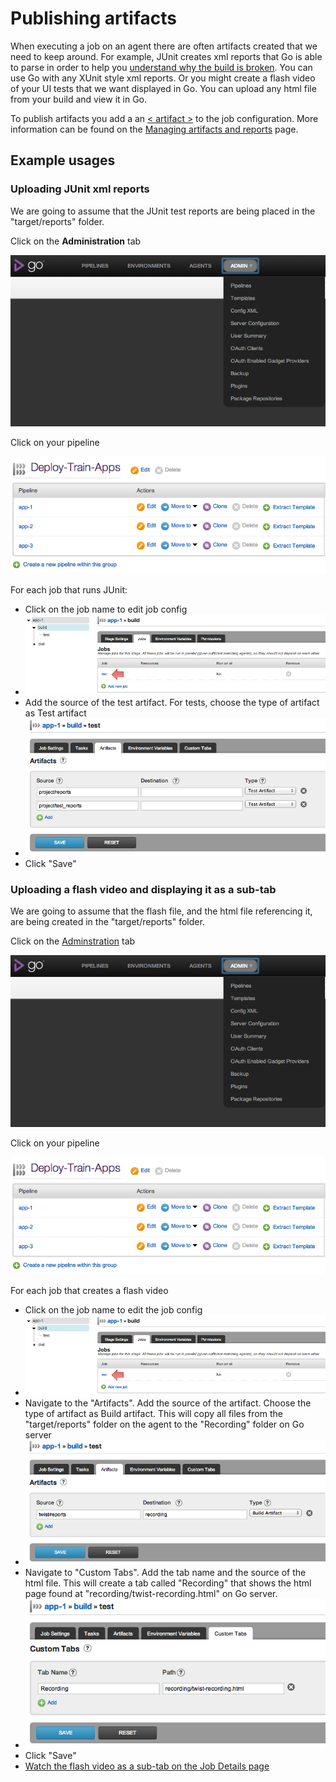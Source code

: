 # Publishing artifacts

When executing a job on an agent there are often artifacts created that we need to keep around. For example, JUnit creates xml reports that Go is able to parse in order to help you [understand why the build is broken](../faq/dev_understand_why_build_broken.md). You can use Go with any XUnit style xml reports. Or you might create a flash video of your UI tests that we want displayed in Go. You can upload any html file from your build and view it in Go.

To publish artifacts you add a an [< artifact >](configuration_reference.md#artifact) to the job configuration. More information can be found on the [Managing artifacts and reports](managing_artifacts_and_reports.md) page.

## Example usages

### Uploading JUnit xml reports

We are going to assume that the JUnit test reports are being placed in the "target/reports" folder.

Click on the **Administration** tab

![](../resources/images/topnav_admin.png)

Click on your pipeline

![](../resources/images/2_click_pipeline.png)

For each job that runs JUnit:

-   Click on the job name to edit job config
-   ![](../resources/images/3_click_edit_job.png)
-   Add the source of the test artifact. For tests, choose the type of artifact as Test artifact
-   ![](../resources/images/4_add_test_artifacts_tag.png)
-   Click "Save"

### Uploading a flash video and displaying it as a sub-tab

We are going to assume that the flash file, and the html file referencing it, are being created in the "target/reports" folder.

Click on the [Adminstration](../navigations/administration_page.md) tab

![](../resources/images/topnav_admin.png)

Click on your pipeline

![](../resources/images/2_click_pipeline.png)

For each job that creates a flash video

-   Click on the job name to edit the job config
-   ![](../resources/images/3_click_edit_job.png)
-   Navigate to the "Artifacts". Add the source of the artifact. Choose the type of artifact as Build artifact. This will copy all files from the "target/reports" folder on the agent to the "Recording" folder on Go server
-   ![](../resources/images/7_add_artifact_section.png)
-   Navigate to "Custom Tabs". Add the tab name and the source of the html file. This will create a tab called "Recording" that shows the html page found at "recording/twist-recording.html" on Go server.
-   ![](../resources/images/8_add_tab_section.png)
-   Click "Save"
-   [Watch the flash video as a sub-tab on the Job Details page](../faq/dev_see_artifact_as_tab.md)
